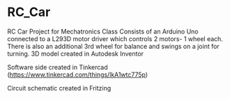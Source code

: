 # RC_Car
RC Car Project for Mechatronics Class
Consists of an Arduino Uno connected to a L293D motor driver which controls 2 motors- 1 wheel each.
There is also an additional 3rd wheel for balance and swings on a joint for turning. 
3D model created in Autodesk Inventor

Software side created in Tinkercad (https://www.tinkercad.com/things/lkA1wtc775p)

Circuit schematic created in Fritzing
